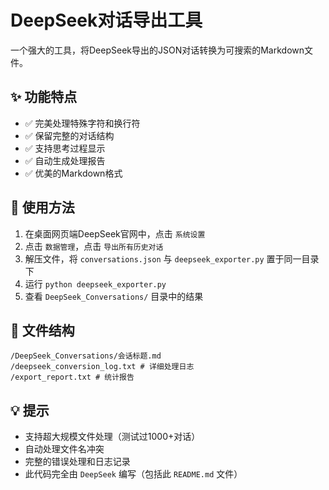# DeepSeek对话导出工具

一个强大的工具，将DeepSeek导出的JSON对话转换为可搜索的Markdown文件。

## ✨ 功能特点

- ✅ 完美处理特殊字符和换行符
- ✅ 保留完整的对话结构
- ✅ 支持思考过程显示
- ✅ 自动生成处理报告
- ✅ 优美的Markdown格式

## 🚀 使用方法

1. 在桌面网页端DeepSeek官网中，点击 `系统设置`
2. 点击 `数据管理`，点击 `导出所有历史对话`
3. 解压文件，将 `conversations.json` 与 `deepseek_exporter.py` 置于同一目录下
4. 运行 `python deepseek_exporter.py`
5. 查看 `DeepSeek_Conversations/` 目录中的结果

## 📁 文件结构

```text
/DeepSeek_Conversations/会话标题.md
/deepseek_conversion_log.txt # 详细处理日志
/export_report.txt # 统计报告
```

## 💡 提示

- 支持超大规模文件处理（测试过1000+对话）
- 自动处理文件名冲突
- 完整的错误处理和日志记录
- 此代码完全由 `DeepSeek` 编写（包括此 `README.md` 文件）
